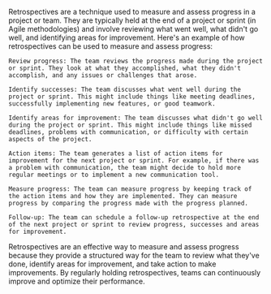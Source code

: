 Retrospectives are a technique used to measure and assess progress in a project or team. They are typically held at the end of a project or sprint (in Agile methodologies) and involve reviewing what went well, what didn't go well, and identifying areas for improvement. Here's an example of how retrospectives can be used to measure and assess progress:

    Review progress: The team reviews the progress made during the project or sprint. They look at what they accomplished, what they didn't accomplish, and any issues or challenges that arose.

    Identify successes: The team discusses what went well during the project or sprint. This might include things like meeting deadlines, successfully implementing new features, or good teamwork.

    Identify areas for improvement: The team discusses what didn't go well during the project or sprint. This might include things like missed deadlines, problems with communication, or difficulty with certain aspects of the project.

    Action items: The team generates a list of action items for improvement for the next project or sprint. For example, if there was a problem with communication, the team might decide to hold more regular meetings or to implement a new communication tool.

    Measure progress: The team can measure progress by keeping track of the action items and how they are implemented. They can measure progress by comparing the progress made with the progress planned.

    Follow-up: The team can schedule a follow-up retrospective at the end of the next project or sprint to review progress, successes and areas for improvement.

Retrospectives are an effective way to measure and assess progress because they provide a structured way for the team to review what they've done, identify areas for improvement, and take action to make improvements. By regularly holding retrospectives, teams can continuously improve and optimize their performance.